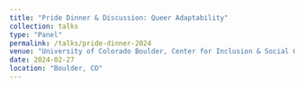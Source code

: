 ```yaml
---
title: "Pride Dinner & Discussion: Queer Adaptability"
collection: talks
type: "Panel"
permalink: /talks/pride-dinner-2024
venue: "University of Colorado Boulder, Center for Inclusion & Social Change"
date: 2024-02-27
location: "Boulder, CO"
---
```



